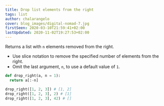 ```yaml
---
title: Drop list elements from the right
tags: list
author: chalarangelo
cover: blog_images/digital-nomad-7.jpg
firstSeen: 2020-03-10T21:59:41+02:00
lastUpdated: 2020-11-02T19:27:53+02:00
---
```


Returns a list with `n` elements removed from the right.

- Use slice notation to remove the specified number of elements from the right.
- Omit the last argument, `n`, to use a default value of `1`.

```py
def drop_right(a, n = 1):
  return a[:-n]
```

```py
drop_right([1, 2, 3]) # [1, 2]
drop_right([1, 2, 3], 2) # [1]
drop_right([1, 2, 3], 42) # []
```
